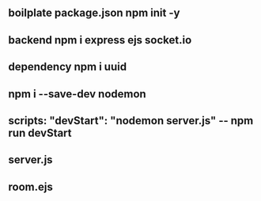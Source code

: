 ## boilplate package.json npm init -y

## backend npm i express ejs socket.io

## dependency npm i uuid

## npm i --save-dev nodemon

## scripts: "devStart": "nodemon server.js" -- npm run devStart

## server.js

## room.ejs
